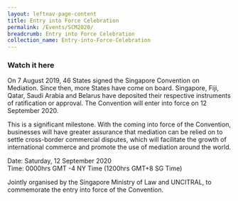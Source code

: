 ```yaml
---
layout: leftnav-page-content
title: Entry into Force Celebration 
permalink: /Events/SCM2020/
breadcrumb: Entry into Force Celebration
collection_name: Entry-into-Force-Celebration
---
```

<!--<style>
  .image {width: 720px;}
  .image {max-width: 100%; max-height:100%; object-fit: contain;}
  .image {width: auto; height: auto;}
}         
</style>-->
### **Watch it here** 
On 7 August 2019, 46 States signed the Singapore Convention on Mediation. Since then, more States have come on board. Singapore, Fiji, Qatar, Saudi Arabia and Belarus have deposited their respective instruments of ratification or approval. The Convention will enter into force on 12 September 2020. 

This is a significant milestone. With the coming into force of the Convention, businesses will have greater assurance that mediation can be relied on to settle cross-border commercial disputes, which will facilitate the growth of international commerce and promote the use of mediation around the world. 

Date: Saturday, 12 September 2020
<br>Time: 0000hrs GMT -4 NY Time (1200hrs GMT+8 SG Time)</br>

Jointly organised by the Singapore Ministry of Law and UNCITRAL, to commemorate the entry into force of the Convention. 
